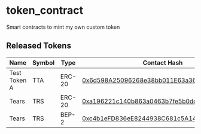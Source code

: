 # token_contract

Smart contracts to mint my own custom token

## Released Tokens

| Name         | Symbol | Type   | Contact Hash                                                                                                                         |
| ------------ | ------ | ------ | ------------------------------------------------------------------------------------------------------------------------------------ |
| Test Token A | TTA    | ERC-20 | [0x6d598A25096268e38bb011E63a363012D6f13247](https://ropsten.etherscan.io/token/0x6d598a25096268e38bb011e63a363012d6f13247#balances) |
| Tears        | TRS    | ERC-20 | [0xa196221c140b863a0463b7fe5b0dc0ff0969a25c](https://ropsten.etherscan.io/token/0xa196221c140b863a0463b7fe5b0dc0ff0969a25c)          |
| Tears        | TRS    | BEP-2  | [0xc4b1eFD836eE8244938C681c5A14581C12cD0B38](https://testnet.bscscan.com/address/0xc4b1efd836ee8244938c681c5a14581c12cd0b38)         |
